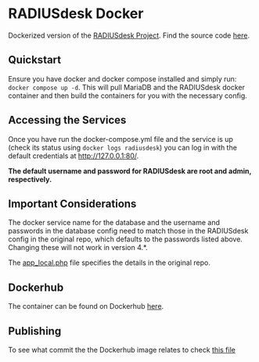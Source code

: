 # RADIUSdesk Docker

Dockerized version of the [RADIUSdesk Project](https://www.radiusdesk.com/wiki24/start). Find the source code
[here](https://github.com/RADIUSdesk/rdcore).

## Quickstart

Ensure you have docker and docker compose installed and simply run: `docker compose up -d`. This will pull MariaDB and
the RADIUSdesk docker container and then build the containers for you with the necessary config.

## Accessing the Services

Once you have run the docker-compose.yml file and the service is up (check its status using `docker logs radiusdesk`)
you can log in with the default credentials at http://127.0.0.1:80/.

**The default username and password for RADIUSdesk are root and admin, respectively.**

## Important Considerations

The docker service name for the database and the username and passwords in the database config need to match those in
the RADIUSdesk config in the original repo, which defaults to the passwords listed above. Changing these will not work
in version 4.\*.

The [app_local.php](src/app_local.php) file specifies the details in the original repo.

## Dockerhub

The container can be found on Dockerhub [here](https://hub.docker.com/repository/docker/keegan337/radiusdesk/general).

## Publishing

To see what commit the the Dockerhub image relates to check [this file](./publishing.md)
